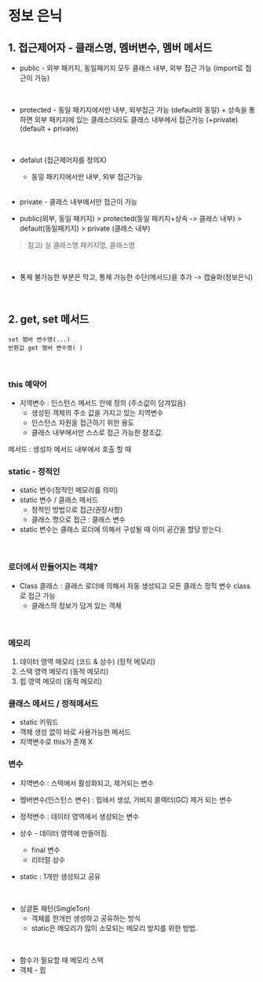 # 정보 은닉

## 1. 접근제어자 - 클래스명, 멤버변수, 멤버 메서드
- public - 외부 패키지, 동일패키지 모두 클래스 내부, 외부 접근 가능 (import로 접근이 가능)
<br>

- protected - 동일 패키지에서만 내부, 외부접근 가능 (default와 동일) + 상속을 통하면 외부 패키지에 있는 클래스더라도 클래스 내부에서 접근가능
(+private) (default + private)
<br>

- defalut (접근제어자를 정의X) 
	- 동일 패키지에서만 내부, 외부 접근가능
	<br>
	
- private - 클래스 내부에서만 접근이 가능

- public(외부, 동일 패키지) > protected(동일 패키지+상속 -> 클래스 내부) > default(동일패키지) > private (클래스 내부)


> 참고)
> 실 클래스명
> 패키지명, 클래스명
<br>

- 통제 불가능한 부분은 막고, 통제 가능한 수단(메서드)을 추가 -> 캡슐화(정보은닉)
<Br>

## 2. get, set 메서드
```
set 멤버 변수명(...)
반환값 get 멤버 변수명( )
```
<br>

### this 예약어
- 지역변수 : 인스턴스 메서드 안에 정의 (주소값이 담겨있음)
	- 생성된 객체의 주소 값을 가지고 있는 지역변수
	- 인스턴스 자원을 접근하기 위한 용도
	- 클래스 내부에서만 스스로 접근 가능한 참조값.

메서드 : 생성자 메서드
내부에서 호출 할 때


### static - 정적인
- static 변수(정적인 메모리를 의미)
- static 변수 / 클래스 메서드
	- 정적인 방법으로 접근(권장사항)
	- 클래스 명으로 접근 : 클래스 변수
-	static 변수는 클래스 로더에 의해서 구성될 때 이미 공간을 할당 받는다.
<br>

### 로더에서 만들어지는 객체?
- Class 클래스 : 클래스 로더에 의해서 자동 생성되고 모든 클래스 정적 변수 class로 접근 가능
	- 클래스의 정보가 담겨 있는 객체
<br>

### 메모리
1) 데이터 영역 메모리 (코드 & 상수) (정적 메모리)
2) 스택 영역 메모리 (동적 메모리)
3) 힙 영역 메모리 (동적 메모리)

### 클래스 메서드 / 정적메서드
- static 키워드
- 객체 생성 없이 바로 사용가능한 메서드
- 지역변수로 this가 존재 X



### 변수
- 지역변수 : 스택에서 활성화되고, 제거되는 변수
- 멤버변수(인스턴스 변수) : 힙에서 생성, 가비지 콜렉터(GC) 제거 되는 변수
- 정적변수 : 데이터 영역에서 생성되는 변수


- 상수 - 데이터 영역에 만들어짐.
	- final 변수
	- 리터럴 상수
- static : 1개만 생성되고 공유
<br>

- 싱글톤 패턴(SingleTon) 
	- 객체를 한개만 생성하고 공유하는 방식
	- static은 메모리가 많이 소모되는 메모리 방지를 위한 방법.
<br>

- 함수가 필요할 때 메모리 스텍
- 객체 - 힙